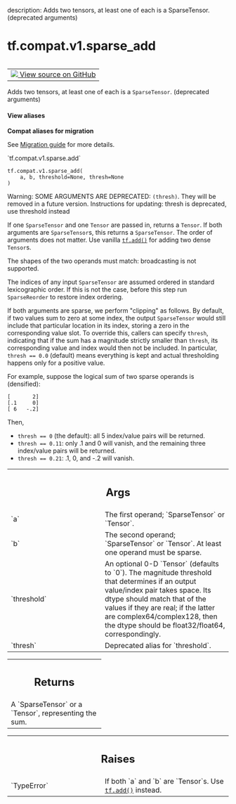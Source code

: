 description: Adds two tensors, at least one of each is a SparseTensor. (deprecated arguments)

<div itemscope itemtype="http://developers.google.com/ReferenceObject">
<meta itemprop="name" content="tf.compat.v1.sparse_add" />
<meta itemprop="path" content="Stable" />
</div>

# tf.compat.v1.sparse_add

<!-- Insert buttons and diff -->

<table class="tfo-notebook-buttons tfo-api nocontent" align="left">
<td>
  <a target="_blank" href="https://github.com/tensorflow/tensorflow/blob/r2.2/tensorflow/python/ops/sparse_ops.py#L373-L434">
    <img src="https://www.tensorflow.org/images/GitHub-Mark-32px.png" />
    View source on GitHub
  </a>
</td>
</table>



Adds two tensors, at least one of each is a `SparseTensor`. (deprecated arguments)

<section class="expandable">
  <h4 class="showalways">View aliases</h4>
  <p>
<b>Compat aliases for migration</b>
<p>See
<a href="https://www.tensorflow.org/guide/migrate">Migration guide</a> for
more details.</p>
<p>`tf.compat.v1.sparse.add`</p>
</p>
</section>

<pre class="devsite-click-to-copy prettyprint lang-py tfo-signature-link">
<code>tf.compat.v1.sparse_add(
    a, b, threshold=None, thresh=None
)
</code></pre>



<!-- Placeholder for "Used in" -->

Warning: SOME ARGUMENTS ARE DEPRECATED: `(thresh)`. They will be removed in a future version.
Instructions for updating:
thresh is deprecated, use threshold instead

If one `SparseTensor` and one `Tensor` are passed in, returns a `Tensor`.  If
both arguments are `SparseTensor`s, this returns a `SparseTensor`.  The order
of arguments does not matter.  Use vanilla <a href="../../../tf/math/add.md"><code>tf.add()</code></a> for adding two dense
`Tensor`s.

The shapes of the two operands must match: broadcasting is not supported.

The indices of any input `SparseTensor` are assumed ordered in standard
lexicographic order.  If this is not the case, before this step run
`SparseReorder` to restore index ordering.

If both arguments are sparse, we perform "clipping" as follows.  By default,
if two values sum to zero at some index, the output `SparseTensor` would still
include that particular location in its index, storing a zero in the
corresponding value slot.  To override this, callers can specify `thresh`,
indicating that if the sum has a magnitude strictly smaller than `thresh`, its
corresponding value and index would then not be included.  In particular,
`thresh == 0.0` (default) means everything is kept and actual thresholding
happens only for a positive value.

For example, suppose the logical sum of two sparse operands is (densified):

    [       2]
    [.1     0]
    [ 6   -.2]

Then,

* `thresh == 0` (the default): all 5 index/value pairs will be returned.
* `thresh == 0.11`: only .1 and 0 will vanish, and the remaining three
    index/value pairs will be returned.
* `thresh == 0.21`: .1, 0, and -.2 will vanish.

<!-- Tabular view -->
 <table class="responsive fixed orange">
<colgroup><col width="214px"><col></colgroup>
<tr><th colspan="2"><h2 class="add-link">Args</h2></th></tr>

<tr>
<td>
`a`
</td>
<td>
The first operand; `SparseTensor` or `Tensor`.
</td>
</tr><tr>
<td>
`b`
</td>
<td>
The second operand; `SparseTensor` or `Tensor`. At least one operand
must be sparse.
</td>
</tr><tr>
<td>
`threshold`
</td>
<td>
An optional 0-D `Tensor` (defaults to `0`). The magnitude
threshold that determines if an output value/index pair takes space. Its
dtype should match that of the values if they are real; if the latter are
complex64/complex128, then the dtype should be float32/float64,
correspondingly.
</td>
</tr><tr>
<td>
`thresh`
</td>
<td>
Deprecated alias for `threshold`.
</td>
</tr>
</table>



<!-- Tabular view -->
 <table class="responsive fixed orange">
<colgroup><col width="214px"><col></colgroup>
<tr><th colspan="2"><h2 class="add-link">Returns</h2></th></tr>
<tr class="alt">
<td colspan="2">
A `SparseTensor` or a `Tensor`, representing the sum.
</td>
</tr>

</table>



<!-- Tabular view -->
 <table class="responsive fixed orange">
<colgroup><col width="214px"><col></colgroup>
<tr><th colspan="2"><h2 class="add-link">Raises</h2></th></tr>

<tr>
<td>
`TypeError`
</td>
<td>
If both `a` and `b` are `Tensor`s.  Use <a href="../../../tf/math/add.md"><code>tf.add()</code></a> instead.
</td>
</tr>
</table>

